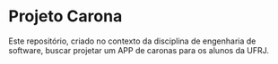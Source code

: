 # Projeto Carona
Este repositório, criado no contexto da disciplina de engenharia de software, buscar projetar um APP de caronas para os alunos da UFRJ. 
